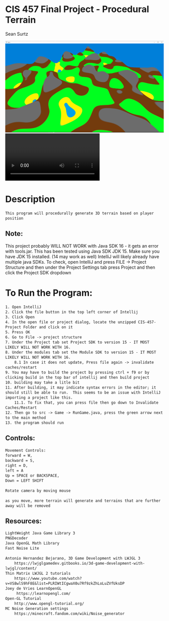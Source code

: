 # CIS 457 Final Project - Procedural Terrain
Sean Surtz

![](https://raw.githubusercontent.com/SurtzSean/ProceduralTerrain/master/projectresult.png)
![Watch video](https://i.imgur.com/pxMeI5k.mp4)

# Description
	This program will procedurally generate 3D terrain based on player position

## Note: 	
  This project probably WILL NOT WORK with Java SDK 16 - it gets an error with tools.jar.
	This has been tested using Java SDK JDK 15.
	Make sure you have JDK 15 installed. (14 may work as well)
	IntelliJ will likely already have multiple java SDKs.  To check, open IntelliJ and press FILE -> Project Structure and then under the Project Settings tab press Project and then click the Project SDK dropdown

# To Run the Program:
	1. Open IntelliJ
	2. Click the file button in the top left corner of Intellij
	3. Click Open
	4. In the open file or project dialog, locate the unzipped CIS-457-Project Folder and click on it
	5. Press OK
	6. Go to File -> project structure
	7. Under the Project tab set Project SDK to version 15 - IT MOST LIKELY WILL NOT WORK WITH 16.
	8. Under the modules tab set the Module SDK to version 15 - IT MOST LIKELY WILL NOT WORK WITH 16.
		8.1 In case it does not update, Press file again -> invalidate caches/restart
	9. You may have to build the project by pressing ctrl + f9 or by clicking build in the top bar of intellij and then build project
	10. building may take a litle bit
	11. After building, it may indicate syntax errors in the editor; it should still be able to run.  This seems to be an issue with IntelliJ importing a project like this.
		11.1. To fix that, you can press file then go down to Invalidate Caches/Restart
	12. Then go to src -> Game -> RunGame.java, press the green arrow next to the main method
	13. the program should run

## Controls:
	Movement Controls:  
	forward = W,
	backward = S,
	right = D,
	left = A
	Up = SPACE or BACKSPACE,
	Down = LEFT SHIFT

	Rotate camera by moving mouse
	
	as you move, more terrain will generate and terrains that are further away will be removed

## Resources:
	LightWeight Java Game Library 3
	PNGDecoder
	Java OpenGL Math Library
	Fast Noise Lite
	
	Antonio Hernandez Bejarano, 3D Game Development with LWJGL 3
		https://lwjglgamedev.gitbooks.io/3d-game-development-with-lwjgl/content/ 
	Thin Matrix LWJGL 2 tutorials
		https://www.youtube.com/watch?v=VS8wlS9hF8E&list=PLRIWtICgwaX0u7Rf9zkZhLoLuZVfUksDP
	Joey de Vries LearnOpenGL
		 https://learnopengl.com/
	Open-GL Tutorial
		http://www.opengl-tutorial.org/
	MC Noise Generation settings
		https://minecraft.fandom.com/wiki/Noise_generator
